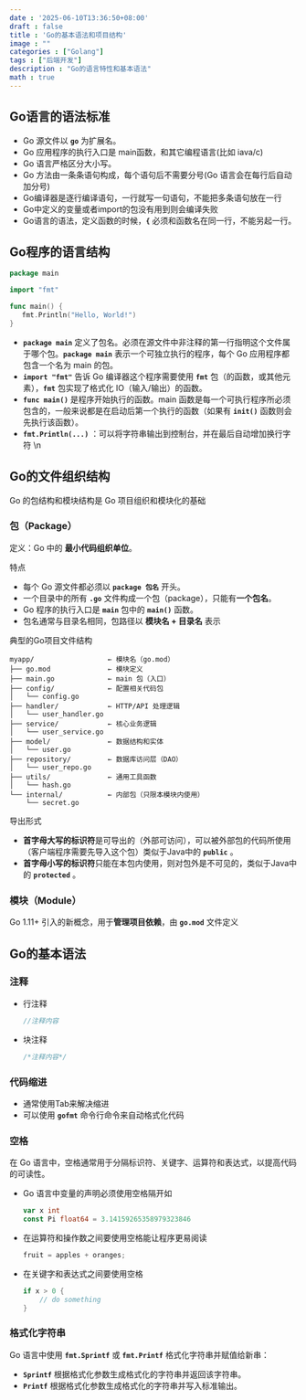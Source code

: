 ```yaml
---
date : '2025-06-10T13:36:50+08:00'
draft : false
title : 'Go的基本语法和项目结构'
image : ""
categories : ["Golang"]
tags : ["后端开发"]
description : "Go的语言特性和基本语法"
math : true
---
```


## Go语言的语法标准

- Go 源文件以 **`go`** 为扩展名。
- Go 应用程序的执行入口是 main函数，和其它编程语言(比如 iava/c)
- Go 语言严格区分大小写。
- Go 方法由一条条语句构成，每个语句后不需要分号(Go 语言会在每行后自动加分号)
- Go编译器是逐行编译语句，一行就写一句语句，不能把多条语句放在一行
- Go中定义的变量或者import的包没有用到则会编译失败
- Go语言的语法，定义函数的时候，**`{`**  必须和函数名在同一行，不能另起一行。

## Go程序的语言结构

```go
package main

import "fmt"

func main() {
   fmt.Println("Hello, World!")
}
```

- **`package main`** 定义了包名。必须在源文件中非注释的第一行指明这个文件属于哪个包。**`package main`** 表示一个可独立执行的程序，每个 Go 应用程序都包含一个名为 main 的包。
- **`import "fmt"`** 告诉 Go 编译器这个程序需要使用 **`fmt`** 包（的函数，或其他元素），**`fmt`** 包实现了格式化 IO（输入/输出）的函数。
- **`func main()`** 是程序开始执行的函数。main 函数是每一个可执行程序所必须包含的，一般来说都是在启动后第一个执行的函数（如果有 **`init()`** 函数则会先执行该函数）。
- **`fmt.Println(...)`** ：可以将字符串输出到控制台，并在最后自动增加换行字符 \n

## Go的文件组织结构

Go 的包结构和模块结构是 Go 项目组织和模块化的基础

### 包（Package）

定义：Go 中的 **最小代码组织单位**。

特点

- 每个 Go 源文件都必须以 **`package 包名`** 开头。
- 一个目录中的所有 **`.go`** 文件构成一个包（package），只能有**一个包名**。
- Go 程序的执行入口是 **`main`** 包中的 **`main()`** 函数。
- 包名通常与目录名相同，包路径以 **模块名 + 目录名** 表示

典型的Go项目文件结构

```ABAP
myapp/                  ← 模块名（go.mod）
├── go.mod              ← 模块定义
├── main.go             ← main 包（入口）
├── config/             ← 配置相关代码包
│   └── config.go
├── handler/            ← HTTP/API 处理逻辑
│   └── user_handler.go
├── service/            ← 核心业务逻辑
│   └── user_service.go
├── model/              ← 数据结构和实体
│   └── user.go
├── repository/         ← 数据库访问层（DAO）
│   └── user_repo.go
├── utils/              ← 通用工具函数
│   └── hash.go
└── internal/           ← 内部包（只限本模块内使用）
    └── secret.go
```

导出形式

- **首字母大写的标识符**是可导出的（外部可访问），可以被外部包的代码所使用（客户端程序需要先导入这个包）类似于Java中的 **`public`** 。
- **首字母小写的标识符**只能在本包内使用，则对包外是不可见的，类似于Java中的 **`protected`** 。

### 模块（Module）

Go 1.11+ 引入的新概念，用于**管理项目依赖**，由 **`go.mod`** 文件定义

## Go的基本语法

### 注释

- 行注释

  ```go
  //注释内容
  ```

- 块注释

  ```go
  /*注释内容*/
  ```

### 代码缩进

- 通常使用Tab来解决缩进
- 可以使用 **`gofmt`** 命令行命令来自动格式化代码

### 空格

在 Go 语言中，空格通常用于分隔标识符、关键字、运算符和表达式，以提高代码的可读性。

- Go 语言中变量的声明必须使用空格隔开如

  ```go
  var x int
  const Pi float64 = 3.14159265358979323846
  ```

- 在运算符和操作数之间要使用空格能让程序更易阅读

  ```go
  fruit = apples + oranges; 
  ```

- 在关键字和表达式之间要使用空格

  ```go
  if x > 0 {
      // do something
  }
  ```

### 格式化字符串

Go 语言中使用 **`fmt.Sprintf`** 或 **`fmt.Printf`** 格式化字符串并赋值给新串：

- **`Sprintf`** 根据格式化参数生成格式化的字符串并返回该字符串。
- **`Printf`** 根据格式化参数生成格式化的字符串并写入标准输出。
